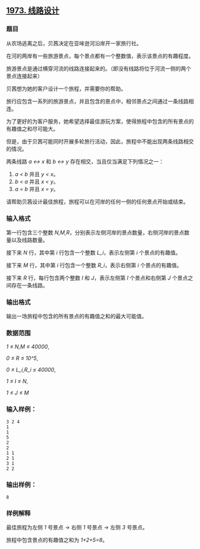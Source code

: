 ## [1973. 线路设计](https://www.acwing.com/problem/content/1975/)

### 题目

从农场逃离之后，贝茜决定在亚哞逊河沿岸开一家旅行社。

在河的两岸有一些旅游景点，每个景点都有一个整数值，表示该景点的有趣程度。

旅游景点是通过横穿河流的线路连接起来的。（即没有线路将位于河流一侧的两个景点连接起来）

贝茜想为她的客户设计一个旅程，并需要你的帮助。

旅行应包含一系列的旅游景点，并且包含的景点中，相邻景点之间通过一条线路相连。

为了更好的为客户服务，她希望选择最佳游玩方案，使得旅程中包含的所有景点的有趣值之和尽可能大。

但是，由于贝茜可能同时开展多轮旅行活动，因此，旅程中不能出现两条线路相交的情况。

两条线路 *a <-> x* 和 *b <-> y* 存在相交，当且仅当满足下列情况之一：

1. *a < b* 并且 *y < x*。
2. *b < a* 并且 *x < y*。
3. *a = b* 并且 *x = y*。

请帮助贝茜设计最佳旅程，旅程可以在河岸的任何一侧的任何景点开始或结束。

### 输入格式

第一行包含三个整数 *N,M,R*，分别表示左侧河岸的景点数量，右侧河岸的景点数量以及线路数量。

接下来 *N* 行，其中第 *i* 行包含一个整数 *L_i*，表示左侧第 *i* 个景点的有趣值。

接下来 *M* 行，其中第 *i* 行包含一个整数 *R_i*，表示右侧第 *i* 个景点的有趣值。

接下来 *R* 行，每行包含两个整数 *I* 和 *J*，表示左侧第 *I* 个景点和右侧第 *J* 个景点之间存在一条线路。

### 输出格式

输出一场旅程中包含的所有景点的有趣值之和的最大可能值。

### 数据范围

*1 ≤ N,M ≤ 40000*,

*0 ≤ R ≤ 10^5*,

*0 ≤ L_i,R_i ≤ 40000*,

*1 ≤ I ≤ N*,

*1 ≤ J ≤ M*

### 输入样例：

```
3 2 4
1
1
5
2
2
1 1
2 1
3 1
2 2
```

### 输出样例：

```
8
```

### 样例解释

最佳旅程为左侧 *1* 号景点 -> 右侧 *1* 号景点 -> 左侧 *3* 号景点。

旅程中包含景点的有趣值之和为 *1+2+5=8*。
